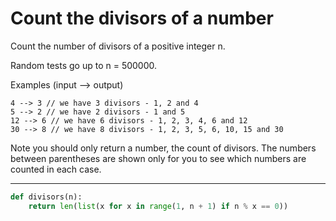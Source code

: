 # Count the divisors of a number

Count the number of divisors of a positive integer n.

Random tests go up to n = 500000.

Examples (input --> output)
```
4 --> 3 // we have 3 divisors - 1, 2 and 4
5 --> 2 // we have 2 divisors - 1 and 5
12 --> 6 // we have 6 divisors - 1, 2, 3, 4, 6 and 12
30 --> 8 // we have 8 divisors - 1, 2, 3, 5, 6, 10, 15 and 30
```
Note you should only return a number, the count of divisors. The numbers between parentheses are shown only for you to see which numbers are counted in each case.

---

```py
def divisors(n):
    return len(list(x for x in range(1, n + 1) if n % x == 0))
```
